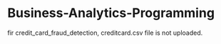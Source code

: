 # Business-Analytics-Programming
fir credit_card_fraud_detection, creditcard.csv file is not uploaded.
